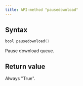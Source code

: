 ```yaml
---
title: API-method "pausedownload"
---
```

## Syntax
```swift
bool pausedownload() 
```

Pause download queue.

## Return value
Always "True".
